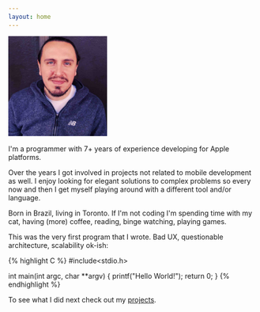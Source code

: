 ```yaml
---
layout: home
---
```


<img class="avatar" src="me.jpg" width=200 alt="That's me"/>

I'm a programmer with 7+ years of experience developing for Apple platforms.

Over the years I got involved in projects not related to mobile development as well. I enjoy looking for elegant solutions to complex problems so every now and then I get myself playing around with a different tool and/or language.

Born in Brazil, living in Toronto. If I'm not coding I'm spending time with my cat, having (more) coffee, reading, binge watching, playing games.  

This was the very first program that I wrote. Bad UX, questionable architecture, scalability ok-ish:

{% highlight C %}
#include<stdio.h>

int main(int argc, char **argv) {
         printf("Hello World!");
         return 0;
}
{% endhighlight %}

To see what I did next check out my [projects](/projects).
